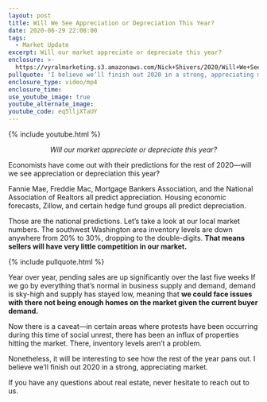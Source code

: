 ```yaml
---
layout: post
title: Will We See Appreciation or Depreciation This Year?
date: 2020-06-29 22:08:00
tags:
  - Market Update
excerpt: Will our market appreciate or depreciate this year?
enclosure: >-
  https://vyralmarketing.s3.amazonaws.com/Nick+Shivers/2020/Will+We+See+Appreciation+or+Depreciation_.mp4
pullquote: 'I believe we’ll finish out 2020 in a strong, appreciating market.'
enclosure_type: video/mp4
enclosure_time:
use_youtube_image: true
youtube_alternate_image:
youtube_code: eq5lljXTaUY
---
```


{% include youtube.html %}

<p style="text-align: center;"><em>Will our market appreciate or depreciate this year?</em></p>

Economists have come out with their predictions for the rest of 2020—will we see appreciation or depreciation this year?

Fannie Mae, Freddie Mac, Mortgage Bankers Association, and the National Association of Realtors all predict appreciation. Housing economic forecasts, Zillow, and certain hedge fund groups all predict depreciation.

Those are the national predictions. Let’s take a look at our local market numbers. The southwest Washington area inventory levels are down anywhere from 20% to 30%, dropping to the double-digits. **That means sellers will have very little competition in our market.**

{% include pullquote.html %}

Year over year, pending sales are up significantly over the last five weeks If we go by everything that’s normal in business supply and demand, demand is sky-high and supply has stayed low, meaning that **we could face issues with there not being enough homes on the market given the current buyer demand.**

Now there is a caveat—in certain areas where protests have been occurring during this time of social unrest, there has been an influx of properties hitting the market. There, inventory levels aren’t a problem.&nbsp;

Nonetheless, it will be interesting to see how the rest of the year pans out. I believe we’ll finish out 2020 in a strong, appreciating market.&nbsp;

If you have any questions about real estate, never hesitate to reach out to us.